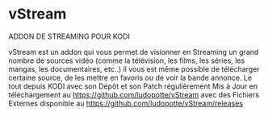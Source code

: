 # vStream
ADDON DE STREAMING POUR KODI

vStream est un addon qui vous permet de visionner en Streaming un grand nombre de sources vidéo
(comme la télévision, les films, les séries, les mangas, les documentaires, etc..) il vous est même possible 
de télécharger certaine source, de les mettre en favoris ou de voir la bande annonce. 
Le tout depuis KODI avec son Dépôt et son Patch régulièrement Mis à Jour en téléchargement au https://github.com/ludopotte/vStream
avec des Fichiers Externes disponible au https://github.com/ludopotte/vStream/releases
